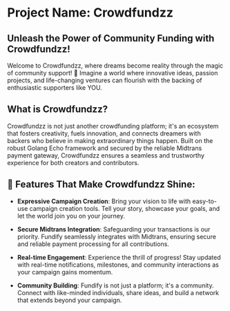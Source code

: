 # Project Name: Crowdfundzz

## Unleash the Power of Community Funding with Crowdfundzz!

Welcome to Crowdfundzz, where dreams become reality through the magic of community support! 🚀 Imagine a world where innovative ideas, passion projects, and life-changing ventures can flourish with the backing of enthusiastic supporters like YOU.

## What is Crowdfundzz?

Crowdfundzz is not just another crowdfunding platform; it's an ecosystem that fosters creativity, fuels innovation, and connects dreamers with backers who believe in making extraordinary things happen. Built on the robust Golang Echo framework and secured by the reliable Midtrans payment gateway, Crowdfundzz ensures a seamless and trustworthy experience for both creators and contributors.

## 🌟 Features That Make Crowdfundzz Shine:

- **Expressive Campaign Creation**: Bring your vision to life with easy-to-use campaign creation tools. Tell your story, showcase your goals, and let the world join you on your journey.

- **Secure Midtrans Integration**: Safeguarding your transactions is our priority. Fundify seamlessly integrates with Midtrans, ensuring secure and reliable payment processing for all contributions.

- **Real-time Engagement**: Experience the thrill of progress! Stay updated with real-time notifications, milestones, and community interactions as your campaign gains momentum.

- **Community Building**: Fundify is not just a platform; it's a community. Connect with like-minded individuals, share ideas, and build a network that extends beyond your campaign.

